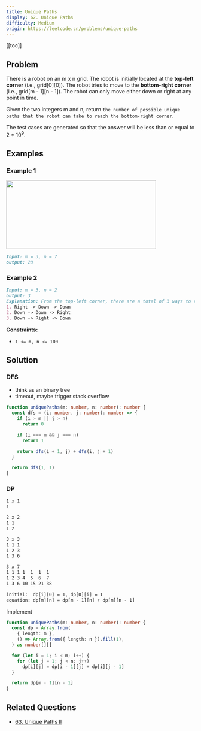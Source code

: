 ```yaml
---
title: Unique Paths
display: 62. Unique Paths
difficulty: Medium
origin: https://leetcode.cn/problems/unique-paths
---
```


[[toc]]

## Problem

There is a robot on an m x n grid. The robot is initially located at the **top-left corner** (i.e., grid[0][0]). The robot tries to move to the **bottom-right corner** (i.e., grid[m - 1][n - 1]). The robot can only move either down or right at any point in time.

Given the two integers m and n, return `the number of possible unique paths that the robot can take to reach the bottom-right corner`.

The test cases are generated so that the answer will be less than or equal to 2 * 10<sup>9</sup>.

## Examples

### Example 1

<img src="https://assets.leetcode.com/uploads/2018/10/22/robot_maze.png" style="width: 400px; height: 183px;" />

```md
Input: m = 3, n = 7
output: 28
```

### Example 2

```md
Input: m = 3, n = 2
output: 3
Explanation: From the top-left corner, there are a total of 3 ways to reach the bottom-right corner:
1. Right -> Down -> Down
2. Down -> Down -> Right
3. Down -> Right -> Down
```

**Constraints:**

- `1 <= m, n <= 100`

## Solution

### DFS

- think as an binary tree
- timeout, maybe trigger stack overflow

```ts
function uniquePaths(m: number, n: number): number {
  const dfs = (i: number, j: number): number => {
    if (i > m || j > n)
      return 0

    if (i === m && j === n)
      return 1

    return dfs(i + 1, j) + dfs(i, j + 1)
  }

  return dfs(1, 1)
}
```

### DP

```txt
1 x 1
1

2 x 2
1 1
1 2

3 x 3
1 1 1
1 2 3
1 3 6

3 x 7
1 1 1 1  1  1  1
1 2 3 4  5  6  7
1 3 6 10 15 21 38

initial:  dp[i][0] = 1, dp[0][i] = 1
equation: dp[m][n] = dp[m - 1][n] + dp[m][n - 1]
```

Implement

```ts
function uniquePaths(m: number, n: number): number {
  const dp = Array.from(
    { length: m },
    () => Array.from({ length: n }).fill(1),
  ) as number[][]

  for (let i = 1; i < m; i++) {
    for (let j = 1; j < n; j++)
      dp[i][j] = dp[i - 1][j] + dp[i][j - 1]
  }

  return dp[m - 1][n - 1]
}
```

## Related Questions

- [63. Unique Paths II](/algorithms/dynamic-programming/063)
